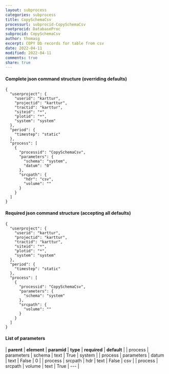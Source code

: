 ```yaml
---
layout: subprocess
categories: subprocess
title: CopySchemaCsv
processurl: subprocid-CopySchemaCsv
rootprocid: DatabaseProc
subprocid: CopySchemaCsv
author: thomasg
excerpt: COPY Db records for table from csv
date: 2022-04-11
modified: 2022-04-11
comments: true
share: true
---
```


#### Complete json command structure (overriding defaults)
```
{
  "userproject": {
    "userid": "karttur",
    "projectid": "karttur",
    "tractid": "karttur",
    "siteid": "*",
    "plotid": "*",
    "system": "system"
  },
  "period": {
    "timestep": "static"
  },
  "process": [
    {
      "processid": "CopySchemaCsv",
      "parameters": {
        "schema": "system",
        "datum": "0"
      },
      "srcpath": {
        "hdr": "csv",
        "volume": ""
      }
    }
  ]
}
```
#### Required json command structure (accepting all defaults)
```
{
  "userproject": {
    "userid": "karttur",
    "projectid": "karttur",
    "tractid": "karttur",
    "siteid": "*",
    "plotid": "*",
    "system": "system"
  },
  "period": {
    "timestep": "static"
  },
  "process": [
    {
      "processid": "CopySchemaCsv",
      "parameters": {
        "schema": "system"
      },
      "srcpath": {
        "volume": ""
      }
    }
  ]
}
```
#### List of parameters

| **parent** | **element** | **paramid** | **type** | **required** | **default** |
| process | parameters | schema | text | True | system |
| process | parameters | datum | text | False | 0 |
| process | srcpath | hdr | text | False | csv |
| process | srcpath | volume | text | True | --- |
